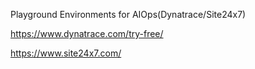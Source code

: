Playground Environments for AIOps(Dynatrace/Site24x7)

https://www.dynatrace.com/try-free/

https://www.site24x7.com/

